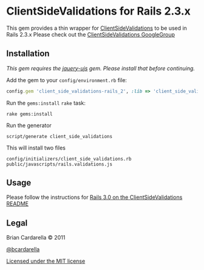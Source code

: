# ClientSideValidations for Rails 2.3.x #

This gem provides a thin wrapper for [ClientSideValidations](https://github.com/bcardarella/client_side_validations) to be used in Rails 2.3.x
Please check out the [ClientSideValidations GoogleGroup](http://groups.google.com/group/client_side_validations)

## Installation ##

*This gem requires the [jquery-ujs](https://github.com/rails/jquery-ujs) gem. Please install that before continuing.*

Add the gem to your `config/environment.rb` file:

```ruby
config.gem 'client_side_validations-rails_2', :lib => 'client_side_validations/rails_2'
```

Run the `gems:install` `rake` task:

```
rake gems:install
```

Run the generator

```
script/generate client_side_validations
```

This will install two files

```
config/initializers/client_side_validations.rb
public/javascripts/rails.validations.js
```

## Usage ##

Please follow the instructions for [Rails 3.0 on the ClientSideValidations README](https://github.com/bcardarella/client_side_validations)

## Legal ##

Brian Cardarella &copy; 2011

[@bcardarella](http://twitter.com/bcardarella)

[Licensed under the MIT license](http://www.opensource.org/licenses/mit-license.php)

